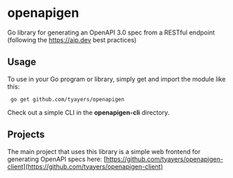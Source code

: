 # openapigen
Go library for generating an OpenAPI 3.0 spec from a RESTful endpoint (following the https://aip.dev best practices)

## Usage
To use in your Go program or library, simply get and import the module like this:

```
 go get github.com/tyayers/openapigen
```

Check out a simple CLI in the **openapigen-cli** directory.

## Projects
The main project that uses this library is a simple web frontend for generating OpenAPI specs here: [https://github.com/tyayers/openapigen-client](https://github.com/tyayers/openapigen-client)
